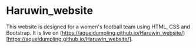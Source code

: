 # Haruwin_website
This website is designed for a women's football team using HTML, CSS and Bootstrap. It is live on (https://aqueidumpling.github.io/Haruwin_website/)[https://aqueidumpling.github.io/Haruwin_website/].
